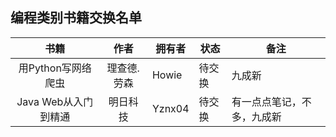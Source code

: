 ## 编程类别书籍交换名单

| 书籍          | 作者   | 拥有者   | 状态  | 备注    |
|:-----------:|:----:| ----- | --- | ----- |
|  用Python写网络爬虫  | 理查德.劳森  |  Howie | 待交换 |  九成新  |
| Java Web从入门到精通 | 明日科技 | Yznx04 | 待交换 | 有一点点笔记，不多，九成新 |
